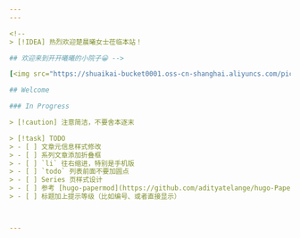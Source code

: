 ```yaml
---
---

<!--
> [!IDEA] 热烈欢迎楚晨曦女士莅临本站！

## 欢迎来到开开曦曦的小院子😀 -->

[<img src="https://shuaikai-bucket0001.oss-cn-shanghai.aliyuncs.com/pic_bed/2025_2/avator-shinubi.png" style="max-width:15%;min-width:10%;float:right;" alt="Github repo" />](https://github.com/captainwc)

## Welcome

### In Progress

> [!caution] 注意简洁，不要舍本逐末

> [!task] TODO
> - [ ] 文章元信息样式修改
> - [ ] 系列文章添加折叠框
> - [ ] `li` 往右缩进，特别是手机版
> - [ ] `todo` 列表前面不要加圆点
> - [ ] Series 页样式设计
> - [ ] 参考 [hugo-papermod](https://github.com/adityatelange/hugo-PaperMod/tree/exampleSite)的实现拓展功能
> - [ ] 标题加上提示等级（比如编号、或者直接显示）



---
```

